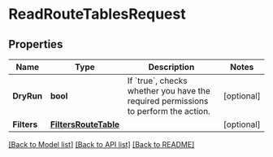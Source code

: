 # ReadRouteTablesRequest

## Properties

Name | Type | Description | Notes
------------ | ------------- | ------------- | -------------
**DryRun** | **bool** | If &#x60;true&#x60;, checks whether you have the required permissions to perform the action. | [optional] 
**Filters** | [**FiltersRouteTable**](FiltersRouteTable.md) |  | [optional] 

[[Back to Model list]](../README.md#documentation-for-models) [[Back to API list]](../README.md#documentation-for-api-endpoints) [[Back to README]](../README.md)


